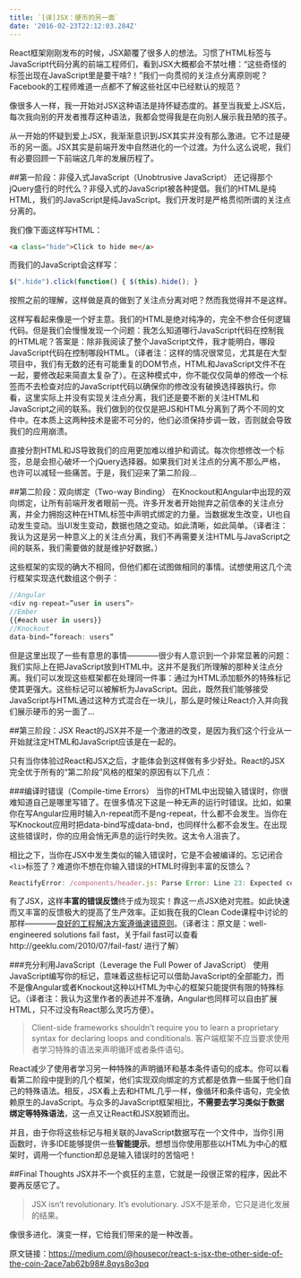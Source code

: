 ```yaml
---
title: `[译]JSX：硬币的另一面`
date: '2016-02-23T22:12:03.284Z'
---
```


  React框架刚刚发布的时候，JSX颠覆了很多人的想法。习惯了HTML标签与JavaScript代码分离的前端工程师们，看到JSX大概都会不禁吐槽：“这些奇怪的标签出现在JavaScript里是要干啥?！”我们一向贯彻的关注点分离原则呢？Facebook的工程师难道一点都不了解这些社区中已经默认的规范？

  像很多人一样，我一开始对JSX这种语法是持怀疑态度的。甚至当我爱上JSX后，每次我向别的开发者推荐这种语法，我都会觉得我是在向别人展示我丑陋的孩子。

从一开始的怀疑到爱上JSX，我渐渐意识到JSX其实并没有那么激进。它不过是硬币的另一面。JSX其实是前端开发中自然进化的一个过渡。为什么这么说呢，我们有必要回顾一下前端这几年的发展历程了。

##第一阶段：非侵入式JavaScript（Unobtrusive JavaScript）
还记得那个jQuery盛行的时代么？非侵入式的JavaScript被各种提倡。我们的HTML是纯HTML，我们的JavaScript是纯JavaScript。我们开发时是严格贯彻所谓的关注点分离的。

我们像下面这样写HTML：
```HTML
<a class="hide">Click to hide me</a>
```
而我们的JavaScript会这样写：
```JavaScript
$(".hide").click(function() { $(this).hide(); }
```
按照之前的理解，这样做是真的做到了关注点分离对吧？然而我觉得并不是这样。

这样写看起来像是一个好主意。我们的HTML是绝对纯净的，完全不参合任何逻辑代码。但是我们会慢慢发现一个问题：我怎么知道哪行JavaScript代码在控制我的HTML呢？答案是：除非我阅读了整个JavaScript文件，我才能明白，哪段JavaScript代码在控制哪段HTML。（译者注：这样的情况很常见，尤其是在大型项目中，我们有无数的还有可能重复的DOM节点，HTML和JavaScript文件不在一起，要修改起来简直太复杂了）。在这种模式中，你不能仅仅简单的修改一个标签而不去检查对应的JavaScript代码以确保你的修改没有破换选择器执行。你看，这里实际上并没有实现关注点分离，我们还是要不断的关注HTML和JavaScript之间的联系。我们做到的仅仅是把JS和HTML分离到了两个不同的文件中。在本质上这两种技术是密不可分的，他们必须保持步调一致，否则就会导致我们的应用崩溃。

直接分割HTML和JS导致我们的应用更加难以维护和调试。每次你想修改一个标签，总是会担心破坏一个jQuery选择器。如果我们对关注点的分离不那么严格，也许可以减轻一些痛苦。于是，我们迎来了第二阶段...

##第二阶段：双向绑定（Two-way Binding）
在Knockout和Angular中出现的双向绑定，让所有前端开发者眼前一亮。许多开发者开始抛弃之前信奉的关注点分离，并全力拥抱这种在HTML标签中声明式绑定的力量。当数据发生改变，UI也自动发生变动。当UI发生变动，数据也随之变动。如此清晰，如此简单。（译者注：我认为这是另一种意义上的关注点分离，我们不再需要关注HTML与JavaScript之间的联系，我们需要做的就是维护好数据。）

这些框架的实现的确大不相同，但他们都在试图做相同的事情。试想使用这几个流行框架实现迭代数组这个例子：
```JavaScript
//Angular
<div ng-repeat=”user in users”>
//Ember
{{#each user in users}}
//Knockout
data-bind=”foreach: users”
```

但是这里出现了一些有意思的事情————很少有人意识到一个非常显著的问题：我们实际上在把JavaScript放到HTML中。这并不是我们所理解的那种关注点分离。我们可以发现这些框架都在处理同一件事：通过为HTML添加额外的特殊标记使其更强大。这些标记可以被解析为JavaScript。因此，既然我们能够接受JavaScript与HTML通过这种方式混合在一块儿，那么是时候让React介入并向我们展示硬币的另一面了...

##第三阶段：JSX
React的JSX并不是一个激进的改变，是因为我们这个行业从一开始就注定HTML和JavaScript应该是在一起的。

只有当你体验过React和JSX之后，才能体会到这样做有多少好处。React的JSX完全优于所有的“第二阶段”风格的框架的原因有以下几点：

###编译时错误（Compile-time Errors）
当你的HTML中出现输入错误时，你很难知道自己是哪里写错了。在很多情况下这是一种无声的运行时错误。比如，如果你在写Angular应用时输入n-repeat而不是ng-repeat，什么都不会发生。当你在写Knockout应用时把data-bind写成data-bnd，也同样什么都不会发生。在出现这些错误时，你的应用会悄无声息的运行时失败。这太令人沮丧了。

相比之下，当你在JSX中发生类似的输入错误时，它是不会被编译的。忘记闭合`<li>`标签了？难道你不想在你输入错误的HTML时得到丰富的反馈么？
```JavaScript
ReactifyError: /components/header.js: Parse Error: Line 23: Expected corresponding JSX closing tag for li while parsing file: /components/header.js
```

有了JSX，这样**丰富的错误反馈**终于成为现实！靠这一点JSX绝对完胜。如此快速而又丰富的反馈极大的提高了生产效率。正如我在我的Clean Code课程中讨论的那样————[良好的工程解决方案遵循速错原则][1]。（译者注：原文是：well- engineered solutions fail fast，关于fail fast可以查看http://geeklu.com/2010/07/fail-fast/ 进行了解）

###充分利用JavaScript（Leverage the Full Power of JavaScript）
使用JavaScript编写你的标记，意味着这些标记可以借助JavaScript的全部能力，而不是像Angular或者Knockout这种以HTML为中心的框架只能提供有限的特殊标记。（译者注：我认为这里作者的表述并不准确，Angular也同样可以自由扩展HTML，只不过没有React那么灵巧方便）。

> Client-side frameworks shouldn’t require you to learn a proprietary syntax for declaring loops and conditionals.
客户端框架不应当要求使用者学习特殊的语法来声明循环或者条件语句。

React减少了使用者学习另一种特殊的声明循环和基本条件语句的成本。你可以看看第二阶段中提到的几个框架，他们实现双向绑定的方式都是依靠一些属于他们自己的特殊语法。相反，JSX看上去和HTML几乎一样，像循环和条件语句，完全依赖原生的JavaScript。与众多的JavaScript框架相比，**不需要去学习类似于数据绑定等特殊语法**，这一点又让React和JSX脱颖而出。

并且，由于你将这些标记与相关联的JavaScript数据写在一个文件中，当你引用函数时，许多IDE能够提供一些**智能提示**。想想当你使用那些以HTML为中心的框架时，调用一个function却总是输入错误时的苦恼吧！

##Final Thoughts
JSX并不一个疯狂的主意，它就是一段很正常的程序，因此不要再反感它了。

> JSX isn’t revolutionary. It’s evolutionary.
JSX不是革命，它只是进化发展的结果。

像很多进化、演变一样，它给我们带来的是一种改善。


原文链接：https://medium.com/@housecor/react-s-jsx-the-other-side-of-the-coin-2ace7ab62b98#.8qys8o3pq


  [1]: https://www.pluralsight.com/courses/writing-clean-code-humans
